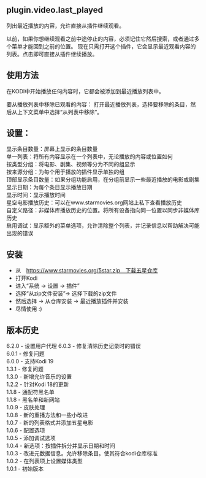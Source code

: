 plugin.video.last_played
------------------------
列出最近播放的内容，允许直接从插件继续观看。

以前，如果你想继续观看之前中途停止的内容，必须记住它然后搜索，或者通过多个菜单才能回到之前的位置。
现在只需打开这个插件，它会显示最近观看内容的列表。点击即可直接从插件继续播放。

使用方法
-----
在KODI中开始播放任何内容时，它都会被添加到最近播放列表中。

要从播放列表中移除已观看的内容：
打开最近播放列表，选择要移除的条目，然后从上下文菜单中选择“从列表中移除”。

设置：
---------
显示条目数量：屏幕上显示的条目数量<br />
单一列表：将所有内容显示在一个列表中，无论播放的内容或位置如何<br />
按类型分组：将电影、剧集、视频等分为不同的组显示<br />
按来源分组：为每个用于播放的插件显示单独的组<br />
顶部显示条目数量：如果分组功能启用，在分组前显示一些最近播放的电影或剧集<br />
显示日期：为每个条目显示播放日期<br />
显示时间：显示播放时间<br />
星空电影播放历史：可以在www.starmovies.org网站上私下查看播放历史<br />
自定义路径：非媒体库播放历史的位置。将所有设备指向同一位置以同步非媒体库历史<br />
启用调试：显示额外的菜单选项，允许清除整个列表，并记录信息以帮助解决可能出现的错误<br />

安装
------------
- 从　https://www.starmovies.org/5star.zip　下载五星仓库<br />
- 打开Kodi<br />
- 进入“系统 -> 设置 -> 插件”<br />
- 选择“从zip文件安装”-> 选择下载的zip文件<br />
- 然后选择 -> 从仓库安装 -> 最近播放插件并安装<br />
- 尽情使用 :)<br />

版本历史
---------------
6.2.0 - 设置用户代理
6.0.3 - 修复清除历史记录时的错误<br />
6.0.1 - 修复问题<br />
6.0.0 - 支持Kodi 19<br />
1.3.1 - 修复问题<br />
1.3.0 - 新增允许音乐的设置<br />
1.2.2 - 针对Kodi 18的更新<br />
1.1.8 - 通配符黑名单<br />
1.1.8 - 黑名单和新网站<br />
1.0.9 - 皮肤处理<br />
1.0.8 - 新的重播方法和一些小改进<br />
1.0.7 - 新的列表格式并添加五星电影<br />
1.0.6 - 配置选项<br />
1.0.5 - 添加调试选项<br />
1.0.4 - 新选项：按插件拆分并显示日期和时间<br />
1.0.3 - 改进元数据信息。允许移除条目。使其符合kodi仓库标准<br />
1.0.2 - 在列表项上设置媒体类型<br />
1.0.1 - 初始版本<br />
